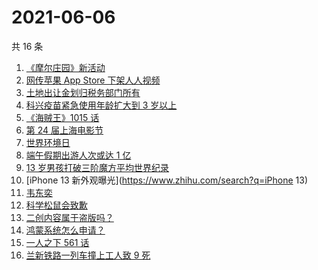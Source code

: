 # 2021-06-06

共 16 条

<!-- BEGIN ZHIHUSEARCH -->
<!-- 最后更新时间 Sun Jun 06 2021 17:34:50 GMT+0800 (China Standard Time) -->
1. [《摩尔庄园》新活动](https://www.zhihu.com/search?q=摩尔庄园)
1. [网传苹果 App Store 下架人人视频](https://www.zhihu.com/search?q=人人视频)
1. [土地出让金划归税务部门所有](https://www.zhihu.com/search?q=土地出让金)
1. [科兴疫苗紧急使用年龄扩大到 3 岁以上](https://www.zhihu.com/search?q=科兴疫苗)
1. [《海贼王》1015 话](https://www.zhihu.com/search?q=海贼王)
1. [第 24 届上海电影节](https://www.zhihu.com/search?q=上海电影节)
1. [世界环境日](https://www.zhihu.com/search?q=世界环境日)
1. [端午假期出游人次或达 1 亿](https://www.zhihu.com/search?q=端午假期)
1. [13 岁男孩打破三阶魔方平均世界纪录](https://www.zhihu.com/search?q=魔方速拧)
1. [iPhone 13 新外观曝光](https://www.zhihu.com/search?q=iPhone 13)
1. [韦东奕](https://www.zhihu.com/search?q=韦东奕)
1. [科学松鼠会致歉](https://www.zhihu.com/search?q=科学松鼠会)
1. [二创内容属于盗版吗？](https://www.zhihu.com/search?q=二创)
1. [鸿蒙系统怎么申请？](https://www.zhihu.com/search?q=鸿蒙系统怎么申请)
1. [一人之下 561 话](https://www.zhihu.com/search?q=一人之下)
1. [兰新铁路一列车撞上工人致 9 死](https://www.zhihu.com/search?q=兰新铁路)
<!-- END ZHIHUSEARCH -->
